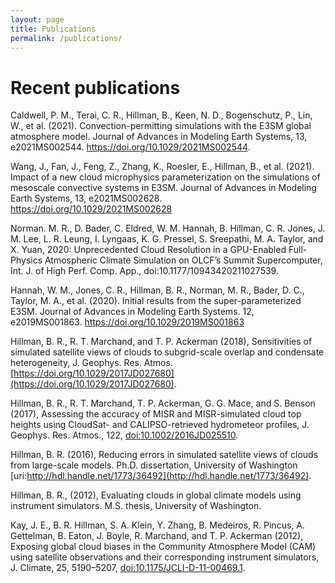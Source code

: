 ```yaml
---
layout: page
title: Publications
permalink: /publications/
---
```


# Recent publications

Caldwell, P. M., Terai, C. R., Hillman, B., Keen, N. D., Bogenschutz, P., Lin, W., et al. (2021). Convection-permitting simulations with the E3SM global atmosphere model. Journal of Advances in Modeling Earth Systems, 13, e2021MS002544. https://doi.org/10.1029/2021MS002544.

Wang, J., Fan, J., Feng, Z., Zhang, K., Roesler, E., Hillman, B., et al. (2021). Impact of a new cloud microphysics parameterization on the simulations of mesoscale convective systems in E3SM. Journal of Advances in Modeling Earth Systems, 13, e2021MS002628. https://doi.org/10.1029/2021MS002628

Norman. M. R., D. Bader, C. Eldred, W. M. Hannah, B. Hillman, C. R. Jones, J. M. Lee, L. R. Leung, I. Lyngaas, K. G. Pressel, S. Sreepathi, M. A. Taylor, and X. Yuan, 2020: Unprecedented Cloud Resolution in a GPU-Enabled Full-Physics Atmospheric Climate Simulation on OLCF’s Summit Supercomputer, Int. J. of High Perf. Comp. App., doi:10.1177/10943420211027539.

Hannah, W. M., Jones, C. R., Hillman, B. R., Norman, M. R., Bader, D. C., Taylor, M. A., et al. (2020). Initial results from the super-parameterized E3SM. Journal of Advances in Modeling Earth Systems. 12, e2019MS001863. https://doi.org/10.1029/2019MS001863

Hillman, B. R., R. T. Marchand, and T. P. Ackerman (2018), Sensitivities of simulated satellite views of clouds to subgrid-scale overlap and condensate heterogeneity, J. Geophys. Res. Atmos. [https://doi.org/10.1029/2017JD027680](https://doi.org/10.1029/2017JD027680).

Hillman, B. R., R. T. Marchand, T. P. Ackerman, G. G. Mace, and S. Benson (2017), Assessing the accuracy of MISR and MISR-simulated cloud top heights using CloudSat- and CALIPSO-retrieved hydrometeor profiles, J. Geophys. Res. Atmos., 122, [doi:10.1002/2016JD025510](http://onlinelibrary.wiley.com/doi/10.1002/2016JD025510/full).

Hillman, B. R. (2016), Reducing errors in simulated satellite views of clouds from large-scale models. Ph.D. dissertation, University of Washington [uri:http://hdl.handle.net/1773/36492](http://hdl.handle.net/1773/36492).

Hillman, B. R., (2012), Evaluating clouds in global climate models using instrument simulators. M.S. thesis, University of Washington.

Kay, J. E., B. R. Hillman, S. A. Klein, Y. Zhang, B. Medeiros, R. Pincus, A. Gettelman, B. Eaton, J. Boyle, R. Marchand, and T. P. Ackerman (2012), Exposing global cloud biases in the Community Atmosphere Model (CAM) using satellite observations and their corresponding instrument simulators, J. Climate, 25, 5190–5207, [doi:10.1175/JCLI-D-11-00469.1](http://journals.ametsoc.org/doi/abs/10.1175/JCLI-D-11-00469.1).
